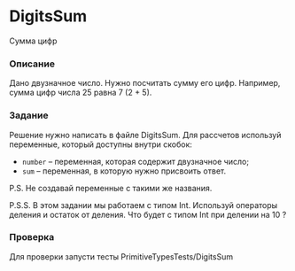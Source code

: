 # DigitsSum

Сумма цифр

### Описание

Дано двузначное число. Нужно посчитать сумму его цифр. Например, сумма цифр числа 25 равна 7 (2 + 5).

### Задание

Решение нужно написать в файле DigitsSum. Для рассчетов используй переменные, который доступны внутри скобок:
- `number` – переменная, которая содержит двузначное число; 
- `sum` – переменная, в которую нужно присвоить ответ. 

P.S. Не создавай переменные с такими же названия. 
 
P.S.S. В этом задании мы работаем с типом Int. Используй операторы деления и остаток от деления. Что будет с типом Int при делении на 10 ?

### Проверка

Для проверки запусти тесты PrimitiveTypesTests/DigitsSum

